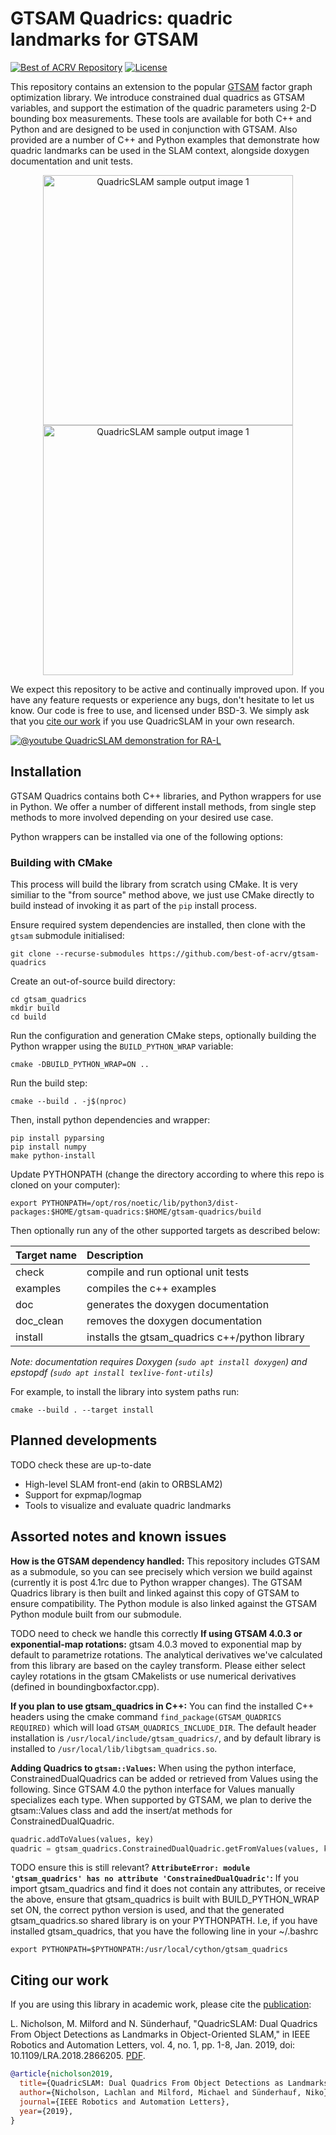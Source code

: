 # GTSAM Quadrics: quadric landmarks for GTSAM

<!-- badges -->

[![Best of ACRV Repository](https://img.shields.io/badge/collection-best--of--acrv-%23a31b2a)](https://roboticvision.org/best-of-acrv)
[![License](https://img.shields.io/github/license/best-of-acrv/gtsam-quadrics)](./LICENSE.txt)

This repository contains an extension to the popular [GTSAM](https://github.com/borglab/gtsam) factor graph optimization library. We introduce constrained dual quadrics as GTSAM variables, and support the estimation of the quadric parameters using 2-D bounding box measurements. These tools are available for both C++ and Python and are designed to be used in conjunction with GTSAM. Also provided are a number of C++ and Python examples that demonstrate how quadric landmarks can be used in the SLAM context, alongside doxygen documentation and unit tests.

<p align="center">
<img alt="QuadricSLAM sample output image 1" src=https://github.com/best-of-acrv/gtsam-quadrics/raw/master/doc/quadricslam_still1.png width="400"/>
<img alt="QuadricSLAM sample output image 1" src=https://github.com/best-of-acrv/gtsam-quadrics/raw/master/doc/quadricslam_still2.png width="400"/>
</p>

We expect this repository to be active and continually improved upon. If you have any feature requests or experience any bugs, don't hesitate to let us know. Our code is free to use, and licensed under BSD-3. We simply ask that you [cite our work](#citing-our-work) if you use QuadricSLAM in your own research.

[![@youtube QuadricSLAM demonstration for RA-L](https://github.com/best-of-acrv/gtsam-quadrics/raw/master/doc/quadricslam_video.png)](https://www.youtube.com/watch?v=n-j0DFDFSKU)

## Installation

GTSAM Quadrics contains both C++ libraries, and Python wrappers for use in Python. We offer a number of different install methods, from single step methods to more involved depending on your desired use case.

Python wrappers can be installed via one of the following options:


### Building with CMake

This process will build the library from scratch using CMake. It is very similiar to the "from source" method above, we just use CMake directly to build instead of invoking it as part of the `pip` install process.

Ensure required system dependencies are installed, then clone with the `gtsam` submodule initialised:

```
git clone --recurse-submodules https://github.com/best-of-acrv/gtsam-quadrics
```

Create an out-of-source build directory:

```
cd gtsam_quadrics
mkdir build
cd build
```

Run the configuration and generation CMake steps, optionally building the Python wrapper using the `BUILD_PYTHON_WRAP` variable:

```
cmake -DBUILD_PYTHON_WRAP=ON ..
```

Run the build step:

```
cmake --build . -j$(nproc)
```

Then, install python dependencies and wrapper:
```
pip install pyparsing
pip install numpy
make python-install
```


Update PYTHONPATH (change the directory according to where this repo is cloned on your computer):
```
export PYTHONPATH=/opt/ros/noetic/lib/python3/dist-packages:$HOME/gtsam-quadrics:$HOME/gtsam-quadrics/build
```


Then optionally run any of the other supported targets as described below:

| **Target name** | **Description**                                |
| :-------------- | :--------------------------------------------- |
| check           | compile and run optional unit tests            |
| examples        | compiles the c++ examples                      |
| doc             | generates the doxygen documentation            |
| doc_clean       | removes the doxygen documentation              |
| install         | installs the gtsam_quadrics c++/python library |

_Note: documentation requires Doxygen (`sudo apt install doxygen`) and epstopdf (`sudo apt install texlive-font-utils`)_

For example, to install the library into system paths run:
```
cmake --build . --target install
```



## Planned developments

TODO check these are up-to-date

- High-level SLAM front-end (akin to ORBSLAM2)
- Support for expmap/logmap
- Tools to visualize and evaluate quadric landmarks

## Assorted notes and known issues

**How is the GTSAM dependency handled:** This repository includes GTSAM as a submodule, so you can see precisely which version we build against (currently it is post 4.1rc due to Python wrapper changes). The GTSAM Quadrics library is then built and linked against this copy of GTSAM to ensure compatibility. The Python module is also linked against the GTSAM Python module built from our submodule.

TODO need to check we handle this correctly
**If using GTSAM 4.0.3 or exponential-map rotations:** gtsam 4.0.3 moved to exponential map by default to parametrize rotations. The analytical derivatives we've calculated from this library are based on the cayley transform. Please either select cayley rotations in the gtsam CMakelists or use numerical derivatives (defined in boundingboxfactor.cpp).

**If you plan to use gtsam_quadrics in C++:** You can find the installed C++ headers using the cmake command `find_package(GTSAM_QUADRICS REQUIRED)` which will load `GTSAM_QUADRICS_INCLUDE_DIR`. The default header installation is `/usr/local/include/gtsam_quadrics/`, and by default library is installed to `/usr/local/lib/libgtsam_quadrics.so`.

**Adding Quadrics to `gtsam::Values`:** When using the python interface, ConstrainedDualQuadrics can be added or retrieved from Values using the following. Since GTSAM 4.0 the python interface for Values manually specializes each type. When supported by GTSAM, we plan to derive the gtsam::Values class and add the insert/at methods for ConstrainedDualQuadric.

```Python
quadric.addToValues(values, key)
quadric = gtsam_quadrics.ConstrainedDualQuadric.getFromValues(values, key)
```

TODO ensure this is still relevant?
**`AttributeError: module 'gtsam_quadrics' has no attribute 'ConstrainedDualQuadric'`:** If you import gtsam_quadrics and find it does not contain any attributes, or receive the above, ensure that gtsam_quadrics is built with BUILD_PYTHON_WRAP set ON, the correct python version is used, and that the generated gtsam_quadrics.so shared library is on your PYTHONPATH. I.e, if you have installed gtsam_quadrics, that you have the following line in your ~/.bashrc

```
export PYTHONPATH=$PYTHONPATH:/usr/local/cython/gtsam_quadrics
```

## Citing our work

If you are using this library in academic work, please cite the [publication](https://ieeexplore.ieee.org/document/8440105):

L. Nicholson, M. Milford and N. Sünderhauf, "QuadricSLAM: Dual Quadrics From Object Detections as Landmarks in Object-Oriented SLAM," in IEEE Robotics and Automation Letters, vol. 4, no. 1, pp. 1-8, Jan. 2019, doi: 10.1109/LRA.2018.2866205. [PDF](https://arxiv.org/abs/1804.04011).

```bibtex
@article{nicholson2019,
  title={QuadricSLAM: Dual Quadrics From Object Detections as Landmarks in Object-Oriented SLAM},
  author={Nicholson, Lachlan and Milford, Michael and Sünderhauf, Niko},
  journal={IEEE Robotics and Automation Letters},
  year={2019},
}
```
